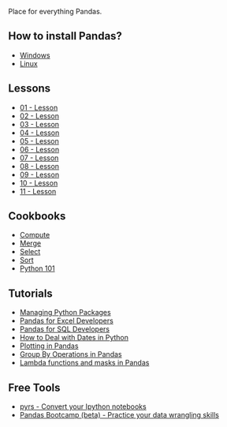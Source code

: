 Place for everything Pandas.

How to install Pandas?
-------

* [Windows](http://www.youtube.com/watch?v=g4v9_K3Rq3Y)
* [Linux](http://hdrojas.pythonanywhere.com/static/data/Data%20Analysis%20Kick%20Start.html)

Lessons
-------

* [01 - Lesson](http://nbviewer.ipython.org/urls/bitbucket.org/hrojas/learn-pandas/raw/master/lessons/01%20-%20Lesson.ipynb)
* [02 - Lesson](http://nbviewer.ipython.org/urls/bitbucket.org/hrojas/learn-pandas/raw/master/lessons/02%20-%20Lesson.ipynb)
* [03 - Lesson](http://nbviewer.ipython.org/urls/bitbucket.org/hrojas/learn-pandas/raw/master/lessons/03%20-%20Lesson.ipynb)
* [04 - Lesson](http://nbviewer.ipython.org/urls/bitbucket.org/hrojas/learn-pandas/raw/master/lessons/04%20-%20Lesson.ipynb)
* [05 - Lesson](http://nbviewer.ipython.org/urls/bitbucket.org/hrojas/learn-pandas/raw/master/lessons/05%20-%20Lesson.ipynb)
* [06 - Lesson](http://nbviewer.ipython.org/urls/bitbucket.org/hrojas/learn-pandas/raw/master/lessons/06%20-%20Lesson.ipynb)
* [07 - Lesson](http://nbviewer.ipython.org/urls/bitbucket.org/hrojas/learn-pandas/raw/master/lessons/07%20-%20Lesson.ipynb)
* [08 - Lesson](http://nbviewer.ipython.org/urls/bitbucket.org/hrojas/learn-pandas/raw/master/lessons/08%20-%20Lesson.ipynb)
* [09 - Lesson](http://nbviewer.ipython.org/urls/bitbucket.org/hrojas/learn-pandas/raw/master/lessons/09%20-%20Lesson.ipynb)
* [10 - Lesson](http://nbviewer.ipython.org/urls/bitbucket.org/hrojas/learn-pandas/raw/master/lessons/10%20-%20Lesson.ipynb)
* [11 - Lesson](http://nbviewer.ipython.org/urls/bitbucket.org/hrojas/learn-pandas/raw/master/lessons/11%20-%20Lesson.ipynb)


Cookbooks
---------

* [Compute](http://nbviewer.ipython.org/urls/bitbucket.org/hrojas/learn-pandas/raw/master/lessons/Cookbook%20-%20Compute.ipynb)
* [Merge](http://nbviewer.ipython.org/urls/bitbucket.org/hrojas/learn-pandas/raw/master/lessons/Cookbook%20-%20Merge.ipynb)
* [Select](http://nbviewer.ipython.org/urls/bitbucket.org/hrojas/learn-pandas/raw/master/lessons/Cookbook%20-%20Select.ipynb)
* [Sort](http://nbviewer.ipython.org/urls/bitbucket.org/hrojas/learn-pandas/raw/master/lessons/Cookbook%20-%20Sort.ipynb)
* [Python 101](http://nbviewer.ipython.org/urls/bitbucket.org/hrojas/learn-pandas/raw/master/lessons/Python_101.ipynb)

Tutorials
---------

* [Managing Python Packages](https://squareup.com/market/david-rojas-llc/managing-python-packages)
* [Pandas for Excel Developers](https://squareup.com/market/david-rojas-llc/data-analysis-python-for-excel-developers)
* [Pandas for SQL Developers](https://squareup.com/market/david-rojas-llc/pandas-for-sql-developers)
* [How to Deal with Dates in Python](https://squareup.com/market/david-rojas-llc/data-analysis-dates)
* [Plotting in Pandas](https://squareup.com/market/david-rojas-llc/data-analysis-plotting-in-pandas) 
* [Group By Operations in Pandas](https://squareup.com/market/david-rojas-llc/data-analysis-group-by)
* [Lambda functions and masks in Pandas](https://squareup.com/market/david-rojas-llc/data-analysis-lambda-and-masks)

Free Tools
---------

* [pyrs - Convert your Ipython notebooks](https://pyrs.herokuapp.com/)  
* [Pandas Bootcamp (beta) - Practice your data wrangling skills](https://pandasbootcamp.herokuapp.com/)